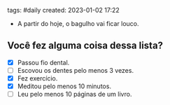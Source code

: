 tags: #daily
created: 2023-01-02 17:22

- A partir do hoje, o bagulho vai ficar louco.

## Você fez alguma coisa dessa lista?
- [x] Passou fio dental.
- [ ] Escovou os dentes pelo menos 3 vezes.
- [x] Fez exercício.
- [x] Meditou pelo menos 10 minutos.
- [ ] Leu pelo menos 10 páginas de um livro.